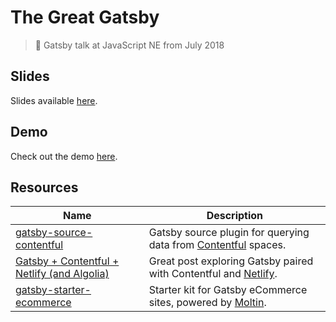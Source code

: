 # The Great Gatsby

> 📣 Gatsby talk at JavaScript NE from July 2018

## Slides

Slides available [here](https://jsne-talk-gatsby.now.sh).

## Demo

Check out the demo [here](https://jsne-talk-gatsby.netlify.com).

## Resources

| Name                                                                                                                         | Description                                                                                                                          |
| ---------------------------------------------------------------------------------------------------------------------------- | ------------------------------------------------------------------------------------------------------------------------------------ |
| [gatsby-source-contentful](https://www.gatsbyjs.org/packages/gatsby-source-contentful)                                       | Gatsby source plugin for querying data from [Contentful](https://www.contentful.com) spaces.                                         |
| [Gatsby + Contentful + Netlify (and Algolia)](https://www.gatsbyjs.org/blog/2017-12-06-gatsby-plus-contentful-plus-netlify) | Great post exploring Gatsby paired with Contentful and [Netlify](https://netlify.com).                                               |
| [gatsby-starter-ecommerce](https://github.com/parmsang/gatsby-starter-ecommerce) | Starter kit for Gatsby eCommerce sites, powered by [Moltin](https://moltin.com).
